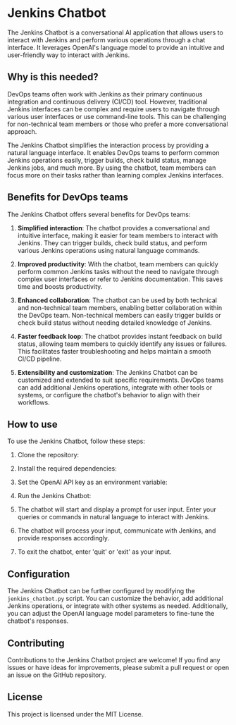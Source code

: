 # Jenkins Chatbot

The Jenkins Chatbot is a conversational AI application that allows users to interact with Jenkins and perform various operations through a chat interface. It leverages OpenAI's language model to provide an intuitive and user-friendly way to interact with Jenkins.

## Why is this needed?

DevOps teams often work with Jenkins as their primary continuous integration and continuous delivery (CI/CD) tool. However, traditional Jenkins interfaces can be complex and require users to navigate through various user interfaces or use command-line tools. This can be challenging for non-technical team members or those who prefer a more conversational approach.

The Jenkins Chatbot simplifies the interaction process by providing a natural language interface. It enables DevOps teams to perform common Jenkins operations easily, trigger builds, check build status, manage Jenkins jobs, and much more. By using the chatbot, team members can focus more on their tasks rather than learning complex Jenkins interfaces.

## Benefits for DevOps teams

The Jenkins Chatbot offers several benefits for DevOps teams:

1. **Simplified interaction**: The chatbot provides a conversational and intuitive interface, making it easier for team members to interact with Jenkins. They can trigger builds, check build status, and perform various Jenkins operations using natural language commands.

2. **Improved productivity**: With the chatbot, team members can quickly perform common Jenkins tasks without the need to navigate through complex user interfaces or refer to Jenkins documentation. This saves time and boosts productivity.

3. **Enhanced collaboration**: The chatbot can be used by both technical and non-technical team members, enabling better collaboration within the DevOps team. Non-technical members can easily trigger builds or check build status without needing detailed knowledge of Jenkins.

4. **Faster feedback loop**: The chatbot provides instant feedback on build status, allowing team members to quickly identify any issues or failures. This facilitates faster troubleshooting and helps maintain a smooth CI/CD pipeline.

5. **Extensibility and customization**: The Jenkins Chatbot can be customized and extended to suit specific requirements. DevOps teams can add additional Jenkins operations, integrate with other tools or systems, or configure the chatbot's behavior to align with their workflows.

## How to use

To use the Jenkins Chatbot, follow these steps:

1. Clone the repository:

2. Install the required dependencies:

3. Set the OpenAI API key as an environment variable:

4. Run the Jenkins Chatbot:

5. The chatbot will start and display a prompt for user input. Enter your queries or commands in natural language to interact with Jenkins.

6. The chatbot will process your input, communicate with Jenkins, and provide responses accordingly.

7. To exit the chatbot, enter 'quit' or 'exit' as your input.

## Configuration

The Jenkins Chatbot can be further configured by modifying the `jenkins_chatbot.py` script. You can customize the behavior, add additional Jenkins operations, or integrate with other systems as needed. Additionally, you can adjust the OpenAI language model parameters to fine-tune the chatbot's responses.

## Contributing

Contributions to the Jenkins Chatbot project are welcome! If you find any issues or have ideas for improvements, please submit a pull request or open an issue on the GitHub repository.

## License

This project is licensed under the MIT License.
